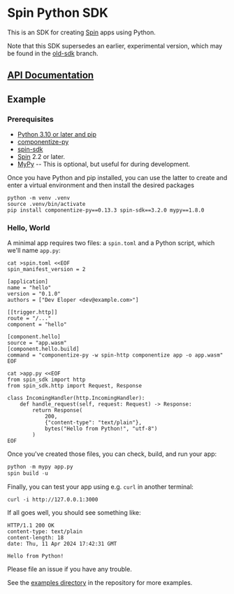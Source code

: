 # Spin Python SDK

This is an SDK for creating [Spin](https://github.com/fermyon/spin) apps using Python.

Note that this SDK supersedes an earlier, experimental version, which may be
found in the [old-sdk](https://github.com/fermyon/spin-python-sdk/tree/old-sdk)
branch.

## [API Documentation](https://fermyon.github.io/spin-python-sdk/v3/index.html)

## Example

### Prerequisites

- [Python 3.10 or later and pip](https://www.python.org/downloads/)
- [componentize-py](https://pypi.org/project/componentize-py/)
- [spin-sdk](https://pypi.org/project/spin-sdk/)
- [Spin](https://github.com/fermyon/spin) 2.2 or later.
- [MyPy](https://pypi.org/project/mypy/) -- This is optional, but useful for during development.

Once you have Python and pip installed, you can use the latter to create and
enter a virtual environment and then install the desired packages

```shell
python -m venv .venv
source .venv/bin/activate
pip install componentize-py==0.13.3 spin-sdk==3.2.0 mypy==1.8.0
```

### Hello, World

A minimal app requires two files: a `spin.toml` and a Python script, which we'll
name `app.py`:

```shell
cat >spin.toml <<EOF
spin_manifest_version = 2

[application]
name = "hello"
version = "0.1.0"
authors = ["Dev Eloper <dev@example.com>"]

[[trigger.http]]
route = "/..."
component = "hello"

[component.hello]
source = "app.wasm"
[component.hello.build]
command = "componentize-py -w spin-http componentize app -o app.wasm"
EOF
```

```shell
cat >app.py <<EOF
from spin_sdk import http
from spin_sdk.http import Request, Response

class IncomingHandler(http.IncomingHandler):
    def handle_request(self, request: Request) -> Response:
        return Response(
            200,
            {"content-type": "text/plain"},
            bytes("Hello from Python!", "utf-8")
        )
EOF
```

Once you've created those files, you can check, build, and run your app:

```.py
python -m mypy app.py
spin build -u
```

Finally, you can test your app using e.g. `curl` in another terminal:

```shell
curl -i http://127.0.0.1:3000
```

If all goes well, you should see something like:

```
HTTP/1.1 200 OK
content-type: text/plain
content-length: 18
date: Thu, 11 Apr 2024 17:42:31 GMT

Hello from Python!
```

Please file an issue if you have any trouble.

See the [examples directory](https://github.com/fermyon/spin-python-sdk/tree/main/examples) in the repository for more examples.
